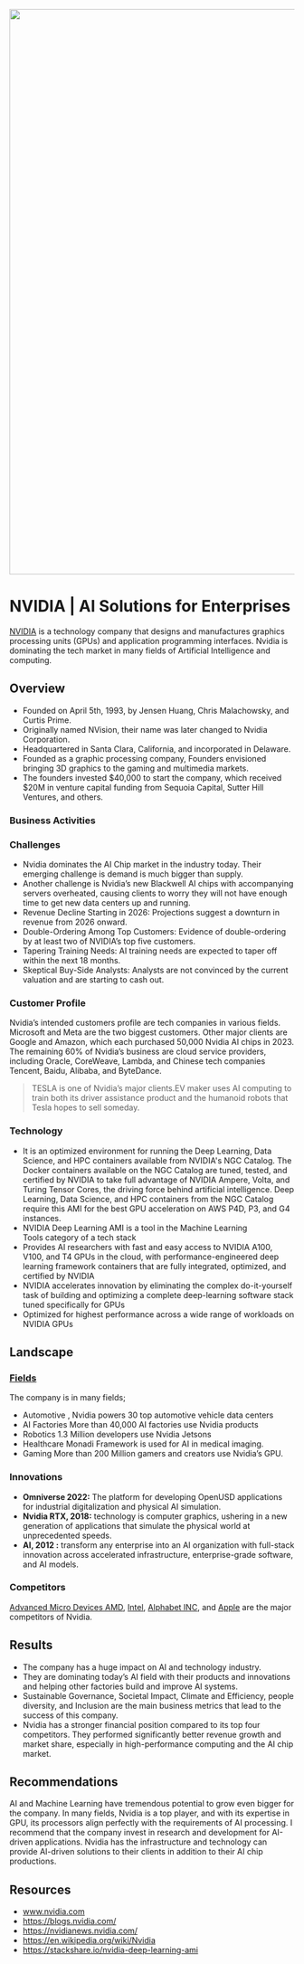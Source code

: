 
<p align ="center">
<img src="https://blog.adobe.com/en/publish/2020/05/14/media_1acd5784ccb9c7f8e6216341e21cf25eb9b3f715f.png?width=2000&format=webply&optimize=medium" width="1000">


# NVIDIA | AI Solutions for Enterprises

 [NVIDIA](https://www.nvidia.com/en-us/) is a technology company that designs and manufactures graphics processing units (GPUs) and application programming interfaces. Nvidia is dominating the tech market in many fields of Artificial Intelligence and computing. 

## Overview

- Founded on April 5th, 1993, by Jensen Huang, Chris Malachowsky, and Curtis Prime.
- Originally named NVision, their name was later changed to Nvidia Corporation.
- Headquartered in Santa Clara, California, and incorporated in Delaware.
- Founded as a graphic processing company, Founders envisioned bringing 3D graphics to the gaming and multimedia markets.
- The founders invested $40,000 to start the company, which received $20M in venture capital funding from Sequoia Capital, Sutter Hill Ventures, and others.


### Business Activities

### Challenges

- Nvidia dominates the AI Chip market in the industry today. Their emerging challenge is demand is much bigger than supply. 
- Another challenge is Nvidia’s new Blackwell AI chips with accompanying servers overheated, causing clients to worry they will not have enough time to get new data centers up and running.
- Revenue Decline Starting in 2026: Projections suggest a downturn in revenue from 2026 onward.
- Double-Ordering Among Top Customers: Evidence of double-ordering by at least two of NVIDIA’s top five customers.
- Tapering Training Needs: AI training needs are expected to taper off within the next 18 months.
- Skeptical Buy-Side Analysts: Analysts are not convinced by the current valuation and are starting to cash out.



### Customer Profile 

Nvidia’s intended customers profile are tech companies in various fields.
Microsoft and Meta are the two biggest customers. Other major clients are Google and Amazon, which each purchased 50,000 Nvidia AI chips in 2023.
The remaining 60% of Nvidia’s business are cloud service providers, including Oracle, CoreWeave, Lambda, and Chinese tech companies Tencent, Baidu, Alibaba, and ByteDance. 

>TESLA is one of Nvidia’s major clients.EV maker uses AI computing to train both its driver assistance product and the humanoid robots that Tesla hopes to sell someday.



### Technology

- It is an optimized environment for running the Deep Learning, Data Science, and HPC containers available from NVIDIA's NGC Catalog. The Docker containers available on the NGC Catalog are tuned, tested, and certified by NVIDIA to take full advantage of NVIDIA Ampere, Volta, and Turing Tensor Cores, the driving force behind artificial intelligence. Deep Learning, Data Science, and HPC containers from the NGC Catalog require this AMI for the best GPU acceleration on AWS P4D, P3, and G4 instances.
- NVIDIA Deep Learning AMI is a tool in the Machine Learning Tools category of a tech stack
- Provides AI researchers with fast and easy access to NVIDIA A100, V100, and T4 GPUs in the cloud, with performance-engineered deep learning framework containers that are fully integrated, optimized, and certified by NVIDIA
- NVIDIA accelerates innovation by eliminating the complex do-it-yourself task of building and optimizing a complete deep-learning software stack tuned specifically for GPUs
- Optimized for highest performance across a wide range of workloads on NVIDIA GPUs


## Landscape

### [Fields](https://www.nvidia.com/en-us/industries/)

The company is in many fields; 
* Automotive , Nvidia powers 30 top automotive vehicle data centers
* AI Factories More than 40,000 AI factories use Nvidia products
* Robotics 1.3 Million developers use Nvidia Jetsons
* Healthcare Monadi Framework is used for AI in medical imaging.
* Gaming More than 200 Million gamers and creators use Nvidia’s GPU.


### Innovations

- **Omniverse 2022:** The platform for developing OpenUSD applications for industrial digitalization and physical AI simulation.
- **Nvidia RTX, 2018:** technology is computer graphics, ushering in a new generation of applications that simulate the physical world at unprecedented speeds.
- **AI, 2012 :** transform any enterprise into an AI organization with full-stack innovation across accelerated infrastructure, enterprise-grade software, and AI models.

### Competitors

[Advanced Micro Devices AMD](https://www.amd.com/en.html), [Intel](https://www.intel.com/content/www/us/en/homepage.html), [Alphabet INC](https://abc.xyz/), and [Apple](https://www.apple.com/) are the major competitors of Nvidia. 



## Results
- The company has a huge impact on AI and technology industry. 
- They are dominating today’s AI field with their products and innovations and helping other factories build and improve AI systems.
- Sustainable Governance, Societal Impact, Climate and Efficiency, people diversity, and Inclusion are the main business metrics that lead to the success of this company.
- Nvidia has a stronger financial position compared to its top four competitors. They performed significantly better revenue growth and market share, especially in high-performance computing and the AI chip market.


## Recommendations

AI and Machine Learning have tremendous potential to grow even bigger for the company. In many fields, Nvidia is a top player, and with its expertise in GPU, its processors align perfectly with the requirements of AI  processing. I recommend that the company invest in research and development for AI-driven applications.
Nvidia has the infrastructure and technology can provide AI-driven solutions to their clients in addition to their AI chip productions.


## Resources

- www.nvidia.com
- https://blogs.nvidia.com/
- https://nvidianews.nvidia.com/
- https://en.wikipedia.org/wiki/Nvidia
- https://stackshare.io/nvidia-deep-learning-ami
